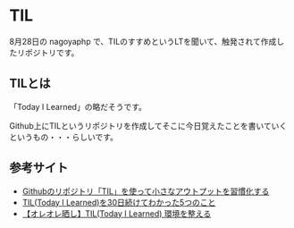 # TIL

8月28日の nagoyaphp で、TILのすすめというLTを聞いて、触発されて作成したリポジトリです。

## TILとは

「Today I Learned」の略だそうです。

Github上にTILというリポジトリを作成してそこに今日覚えたことを書いていくというもの・・・らしいです。

## 参考サイト

- [Githubのリポジトリ「TIL」を使って小さなアウトプットを習慣化する](https://qiita.com/nemui_/items/239335b4ed0c3c797add)
- [TIL(Today I Learned)を30日続けてわかった5つのこと](https://blog.lisb.direct/entry/2016/03/28/100000)
- [【オレオレ晒し】TIL(Today I Learned) 環境を整える](http://stakiran.hatenablog.com/entry/2019/02/18/193442)

